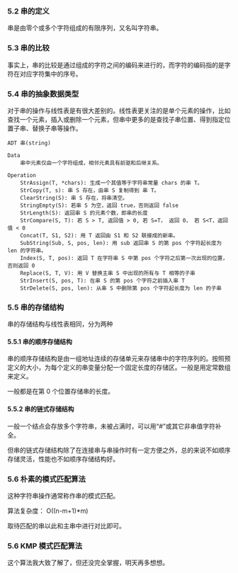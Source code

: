 ### 5.2 串的定义
 
串是由零个或多个字符组成的有限序列，又名叫字符串。

### 5.3 串的比较

事实上，串的比较是通过组成的字符之间的编码来进行的，而字符的编码指的是字符在对应字符集中的序号。

### 5.4 串的抽象数据类型

对于串的操作与线性表是有很大差别的。线性表更关注的是单个元素的操作，比如查找一个元素，插入或删除一个元素，但串中更多的是查找子串位置、得到指定位置子串、替换子串等操作。

```
ADT 串(string)

Data
    串中元素仅由一个字符组成，相邻元素具有前驱和后继关系。

Operation
    StrAssign(T, *chars): 生成一个其值等于字符串常量 chars 的串 T。
    StrCopy(T, s): 串 S 存在，由串 S 复制得到 串 T。
    ClearString(S): 串 S 存在，将串清空。
    StringEmpty(S): 若串 S 为空，返回 true，否则返回 false
    StrLength(S): 返回串 S 的元素个数，即串的长度
    StrCompare(S, T): 若 S > T, 返回值 > 0, 若 S=T， 返回 0， 若 S<T，返回值 < 0
    Concat(T, S1, S2): 用 T 返回由 S1 和 S2 联接成的新串。
    SubString(Sub, S, pos, len): 用 sub 返回串 S 的第 pos 个字符起长度为 len 的字符串。
    Index(S, T, pos): 返回 T 在字符串 S 中第 pos 个字符之后第一次出现的位置，否则返回 0
    Replace(S, T, V): 用 V 替换主串 S 中出现的所有与 T 相等的子串
    StrInsert(S, pos, T): 在串 S 的第 pos 个字符之前插入串 T
    StrDelete(S, pos, len): 从串 S 中删除第 pos 个字符起长度为 len 的子串
```

### 5.5 串的存储结构

串的存储结构与线性表相同，分为两种

#### 5.5.1 串的顺序存储结构

串的顺序存储结构是由一组地址连续的存储单元来存储串中的字符序列的。按照预定义的大小，为每个定义的串变量分配一个固定长度的存储区。一般是用定常数组来定义。

一般都是在第 0 个位置存储串的长度。

#### 5.5.2 串的链式存储结构

一般一个结点会存放多个字符串，未被占满时，可以用“#”或其它非串值字符补全。

但串的链式存储结构除了在连接串与串操作时有一定方便之外，总的来说不如顺序存储灵活，性能也不如顺序存储结构好。

### 5.6 朴素的模式匹配算法

这种字符串操作通常称作串的模式匹配。

算法复杂度： O((n-m+1)*m)

取待匹配的串以此和主串中进行对比即可。

### 5.6 KMP 模式匹配算法

 这个算法我大致了解了，但还没完全掌握，明天再多想想。